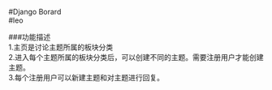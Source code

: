 #Django Borard  
#leo  



###功能描述   
1.主页是讨论主题所属的板块分类    
2.进入每个主题所属的板块分类后，可以创建不同的主题。需要注册用户才能创建主题。    
3.每个注册用户可以新建主题和对主题进行回复。   

